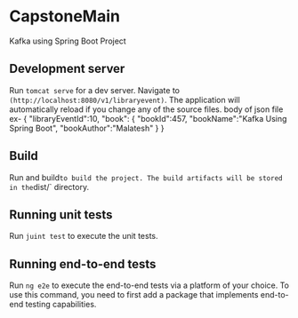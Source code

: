 # CapstoneMain
Kafka using Spring Boot Project

## Development server

Run `tomcat serve` for a dev server. Navigate to `(http://localhost:8080/v1/libraryevent)`. The application will automatically reload if you change any of the source files.
body of json file ex-
{
"libraryEventId":10,
"book":
{
"bookId":457,
"bookName":"Kafka Using Spring Boot",
"bookAuthor":"Malatesh"
}
}

## Build

Run and build` to build the project. The build artifacts will be stored in the `dist/` directory.

## Running unit tests

Run `juint test` to execute the unit tests.

## Running end-to-end tests

Run `ng e2e` to execute the end-to-end tests via a platform of your choice. To use this command, you need to first add a package that implements end-to-end testing capabilities.

